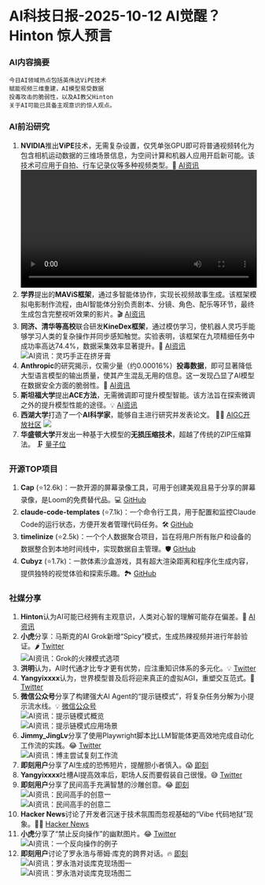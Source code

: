 
# AI科技日报-2025-10-12 AI觉醒？Hinton 惊人预言
### **AI内容摘要**
```
今日AI领域热点包括英伟达ViPE技术
赋能视频三维重建，AI模型易受数据
投毒攻击的脆弱性，以及AI教父Hinton
关于AI可能已具备主观意识的惊人观点。
```
### AI前沿研究
1.  **NVIDIA**推出**ViPE**技术，无需复杂设置，仅凭单张GPU即可将普通视频转化为包含相机运动数据的三维场景信息，为空间计算和机器人应用开启新可能。该技术可应用于自拍、行车记录仪等多种视频类型。🚀 [AI资讯](https://nvda.ws/4mUDSo9)
    <br/><video src="https://source.hubtoday.app/images/2025/10/news_01k79ydqbeezwr763kdckrd08c.mp4" controls="controls" width="100%"></video>
2.  **学界**提出的**MAViS框架**，通过多智能体协作，实现长视频故事生成。该框架模拟电影制作流程，由AI智能体分别负责剧本、分镜、角色、配乐等环节，最终生成包含完整视听效果的影片。🎬 [AI资讯](https://arxiv.org/abs/2508.08487)
3.  **同济、清华等高校**联合研发**KineDex框架**，通过模仿学习，使机器人灵巧手能够学习人类的复杂操作并同步感知触觉。实验表明，该框架在九项精细任务中成功率高达74.4%，数据采集效率显著提升。🤖 [AI资讯](https://dinomini00.github.io/KineDex/)
    <br/>![AI资讯：灵巧手正在挤牙膏](https://source.hubtoday.app/images/2025/10/news_01k79yeba1e2kbz22v0g975amp.avif)
4.  **Anthropic**的研究揭示，仅需少量（约0.00016%）**投毒数据**，即可显著降低大型语言模型的输出质量，使其产生混乱无用的信息。这一发现凸显了AI模型在数据安全方面的脆弱性。🚨 [AI资讯](https://www.aibase.com/zh/news/21867)
5.  **斯坦福大学**提出**ACE方法**，无需微调即可提升模型智能。该方法旨在探索微调之外的提升模型性能的途径。💡 [AI资讯](https://www.qbitai.com/2025/10/340612.html)
6.  **西湖大学**打造了一个**AI科学家**，能够自主进行研究并发表论文。 🧑‍🔬 [AIGC开放社区](https://mp.weixin.qq.com/s/l1F4IPzhE-zXXkxDk1SYTA)
    ![](https://mmbiz.qpic.cn/sz_mmbiz_jpg/bVibMfbuuqMmK5pVQLlIGd3TyBKUFiaicSHc37SS139329aOlKE8Tr4ibDtOUicckf3RcQmEcCDEick9BeR6k5OjDFtA/0?wx_fmt=jpeg)
7.  **华盛顿大学**开发出一种基于大模型的**无损压缩技术**，超越了传统的ZIP压缩算法。 🗜️ [量子位](https://www.qbitai.com/2025/10/340634.html)
### 开源TOP项目
1.  **Cap** (⭐12.6k)：一款开源的屏幕录像工具，可用于创建美观且易于分享的屏幕录像，是Loom的免费替代品。💻 [GitHub](https://github.com/CapSoftware/Cap)
2.  **claude-code-templates** (⭐7.1k)：一个命令行工具，用于配置和监控Claude Code的运行状态，方便开发者管理代码任务。🛠️ [GitHub](https://github.com/davila7/claude-code-templates)
3.  **timelinize** (⭐2.5k)：一个个人数据聚合项目，旨在将用户所有账户和设备的数据整合到本地时间线中，实现数据自主管理。🛡️ [GitHub](https://github.com/timelinize/timelinize)
4.  **Cubyz** (⭐1.7k)：一款体素沙盒游戏，具有超大渲染距离和程序化生成内容，提供独特的视觉体验和探索乐趣。🏞️ [GitHub](https://github.com/PixelGuys/Cubyz)
### 社媒分享
1.  **Hinton**认为AI可能已经拥有主观意识，人类对心智的理解可能存在偏差。🤔 [AI资讯](https://mp.weixin.qq.com/s?__biz=MzI3MTA0MTk1MA==&mid=2652633498&idx=1&sn=9da5c49e7b5d96725b57774b02113ca1)
2.  **小虎**分享：马斯克的AI Grok新增“Spicy”模式，生成热辣视频并进行年龄验证。🌶️ [Twitter](https://x.com/imxiaohu/status/1976856049044144569)
    <br/>![AI资讯：Grok的火辣模式选项](https://source.hubtoday.app/images/2025/10/news_01k79yf419fm3vdez0jfpsw88e.avif)
3.  **洪明**认为，AI时代通才比专才更有优势，应注重知识体系的多元化。💡 [Twitter](https://x.com/hongming731/status/1977003396860399717)
4.  **Yangyixxxx**认为，世界模型普及后将迎来真正的虚拟AGI，重塑交互范式。🌟 [Twitter](https://x.com/Yangyixxxx/status/1976841595615142200)
5.  **微信公众号**分享了构建强大AI Agent的“提示链模式”，将复杂任务分解为小提示流水线。💡 [微信公众号](https://mp.weixin.qq.com/s/aHldQUFhX1cgAAeAtWsmfg)
    <br/>![AI资讯：提示链模式概览](https://source.hubtoday.app/images/2025/10/news_01k79yf8hbe8f965s5cyb69jf5.avif)<br/>![AI资讯：提示链模式应用场景](https://source.hubtoday.app/images/2025/10/news_01k79yfrfrf21tbfpt9kkggtg2.avif)
6.  **Jimmy_JingLv**分享了使用Playwright脚本比LLM智能体更高效地完成自动化工作流的实践。😂 [Twitter](https://x.com/Jimmy_JingLv/status/1977012846547615936)
    <br/>![AI资讯：博主尝试复刻工作流](https://source.hubtoday.app/images/2025/10/news_01k79yg2wxe9fv8hehgkybc1c1.avif)
7.  **即刻用户**分享了AI生成的恐怖短片，提醒胆小者慎入。😱 [即刻](https://m.okjike.com/originalPosts/68e9a7cde64e837232682348)
8.  **Yangyixxxx**吐槽AI提高效率后，职场人反而要假装自己很慢。😅 [Twitter](https://x.com/Yangyixxxx/status/1977005679211954624)
9.  **即刻用户**分享了民间高手充满智慧的沙雕创意。😂 [即刻](https://m.okjike.com/originalPosts/68ea3b79e64e8372327384bc)
    <br/>![AI资讯：民间高手的创意一](https://source.hubtoday.app/images/2025/10/news_01k79yg7wpek1bedz3wk1tc4rz.avif)<br/>![AI资讯：民间高手的创意二](https://source.hubtoday.app/images/2025/10/news_01k79ygbaxfy38rmcpwaa6jmmk.avif)
10. **Hacker News**讨论了开发者沉迷于技术氛围而忽视基础的“Vibe 代码地狱”现象。😵‍💫 [Hacker News](https://readhacker.news/s/6DjMT)
11. **小虎**分享了“禁止反向操作”的幽默图片。😂 [Twitter](https://x.com/imxiaohu/status/1976914776807833856)
    <br/>![AI资讯：一个反向操作的例子](https://source.hubtoday.app/images/2025/10/news_01k79ygp1bedh95yt8p98r6ey7.avif)
12. **即刻用户**讨论了罗永浩与蒂姆·库克的跨界对话。🔥 [即刻](https://m.okjike.com/originalPosts/68e9d7d01ed9b53c78b7239d)
    <br/>![AI资讯：罗永浩对谈库克现场图一](https://source.hubtoday.app/images/2025/10/news_01k79ygx7kedzbsdt8vazszmnk.avif)<br/>![AI资讯：罗永浩对谈库克现场图二](https://source.hubtoday.app/images/2025/10/news_01k79yh2s4et5bp1wxfgw7p6n4.avif)